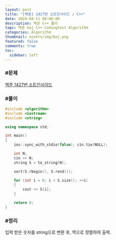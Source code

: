 ```yaml
---
layout: post
title: "[백준] 1427번 소트인사이드 / C++"
date: 2024-04-11 00:00:00
description: 백준 C++ 풀이
tags: 백준 boj C++ Codingtest Algorithm
categories: Algorithm
thumbnail: assets/img/boj.png
featured: false
comments: true
toc:
  sidebar: left
---
```


### #문제
[백준 1427번 소트인사이드](https://www.acmicpc.net/problem/1427)

### #풀이
```c++
#include <algorithm>
#include <iostream>
#include <string>

using namespace std;

int main()
{
	ios::sync_with_stdio(false); cin.tie(NULL);

	int N;
	cin >> N;
	string S = to_string(N);

	sort(S.rbegin(), S.rend());

	for (int i = 0; i < S.size(); ++i)
	{
		cout << S[i];
	}

	return 0;
}
```

### #정리
입력 받은 숫자를 string으로 변환 후, 역으로 정렬하여 출력.